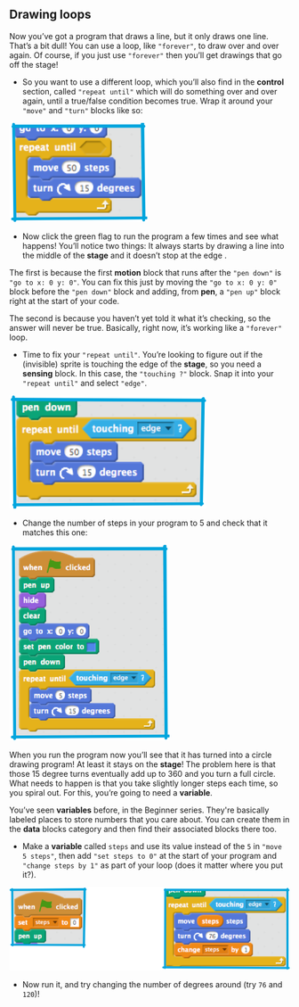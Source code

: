 ## Drawing loops

Now you’ve got a program that draws a line, but it only draws one line. That’s a bit dull! You can use a loop, like `"forever"`, to draw over and over again. Of course, if you just use `"forever"` then you’ll get drawings that go off the stage!

+ So you want to use a different loop, which you’ll also find in the **control** section, called `"repeat until"` which will do something over and over again, until a true/false condition becomes true. Wrap it around your `"move"` and `"turn"` blocks like so: 

![](images/draw1.png)


+ Now click the green flag to run the program a few times and see what happens! You’ll notice two things: It always starts by drawing a line into the middle of the **stage** and it doesn’t stop at the edge .

The first is because the first **motion** block that runs after the `"pen down"` is `"go to x: 0 y: 0"`. You can fix this just by moving the `"go to x: 0 y: 0"` block before the `"pen down"` block and adding, from **pen**, a `"pen up"` block right at the start of your code.

The second is because you haven’t yet told it what it’s checking, so the answer will never be true. Basically, right now, it’s working like a `"forever"` loop.

+ Time to fix your `"repeat until"`. You’re looking to figure out if the (invisible) sprite is touching the edge of the **stage**, so you need a **sensing** block. In this case, the `"touching ?"` block. Snap it into your `"repeat until"` and select `"edge"`. 

![](images/draw2.png)

+ Change the number of steps in your program to 5 and check that it matches this one: 

![](images/draw3.png)

When you run the program now you’ll see that it has turned into a circle drawing program! At least it stays on the **stage**! The problem here is that those 15 degree turns eventually add up to 360 and you turn a full circle. What needs to happen is that you take slightly longer steps each time, so you spiral out. For this, you’re going to need a **variable**.

You’ve seen **variables** before, in the Beginner series. They're basically labeled places to store numbers that you care about. You can create them in the **data** blocks category and then find their associated blocks there too.

+ Make a **variable** called `steps` and use its value instead of the `5` in `"move 5 steps"`, then add `"set steps to 0"` at the start of your program and `"change steps by 1"` as part of your loop (does it matter where you put it?). 

![](images/draw4.png)

+ Now run it, and try changing the number of degrees around (try `76` and `120`)!


